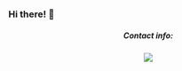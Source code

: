 ### Hi there! 👋

<h5 align="center">Contact info:</h5>
<p align="center">
  <a target="_blank"href="https://www.linkedin.com/in/juan-antonio-leon-ojeda/"><img src="https://img.shields.io/badge/-Linkedin-333333?style=flat&logo=linkedin" /></a>
</p>

<!--
**JuanAntonioLeonOjeda/JuanAntonioLeonOjeda** is a ✨ _special_ ✨ repository because its `README.md` (this file) appears on your GitHub profile.

Here are some ideas to get you started:

- 🔭 I’m currently working on ...
- 🌱 I’m currently learning ...
- 👯 I’m looking to collaborate on ...
- 🤔 I’m looking for help with ...
- 💬 Ask me about ...
- 📫 How to reach me: ...
- 😄 Pronouns: ...
- ⚡ Fun fact: ...
-->
